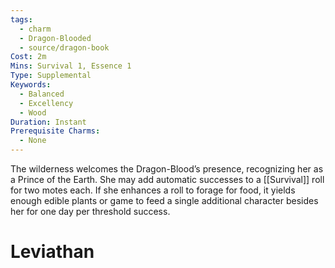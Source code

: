 ```yaml
---
tags:
  - charm
  - Dragon-Blooded
  - source/dragon-book
Cost: 2m
Mins: Survival 1, Essence 1
Type: Supplemental
Keywords:
  - Balanced
  - Excellency
  - Wood
Duration: Instant
Prerequisite Charms:
  - None
---
```

The wilderness welcomes the Dragon-Blood’s presence, recognizing her as a Prince of the Earth. She may add automatic successes to a [[Survival]] roll for two motes each. If she enhances a roll to forage for food, it yields enough edible plants or game to feed a single additional character besides her for one day per threshold success.

# Leviathan 